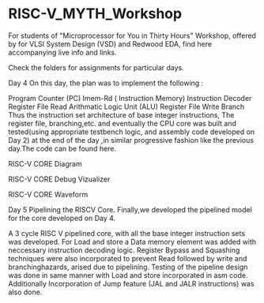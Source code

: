 # RISC-V_MYTH_Workshop

For students of "Microprocessor for You in Thirty Hours" Workshop, offered by for VLSI System Design (VSD) and Redwood EDA, find here accompanying live info and links.

Check the folders for assignments for particular days.

Day 4
On this day, the plan was to implement the following :

Program Counter (PC)
Imem-Rd ( Instruction Memory)
Instruction Decoder
Register File Read
Arithmatic Logic Unit (ALU)
Register File Write
Branch
Thus the instruction set architecture of base integer instructions, The register file, branching,etc. and eventually the CPU core was built and tested(using appropriate testbench logic, and assembly code developed on Day 2) at the end of the day ,in similar progressive fashion like the previous day.The code can be found here.

RISC-V CORE Diagram 

RISC-V CORE Debug Vizualizer 

RISC-V CORE Waveform 

Day 5 Pipelining the RISCV Core.
Finally,we developed the pipelined model for the core developed on Day 4.

A 3 cycle RISC V pipelined core, with all the base integer instruction sets was developed.
For Load and store a Data memory element was added with neccessary instruction decoding logic.
Register Bypass and Squashing techniques were also incorporated to prevent Read followed by write and branchinghazards, arised due to pipelining.
Testing of the pipeline design was done in same manner with Load and store incorporated in asm code.
Additionally Incorporation of Jump feature (JAL and JALR instructions) was also done.
